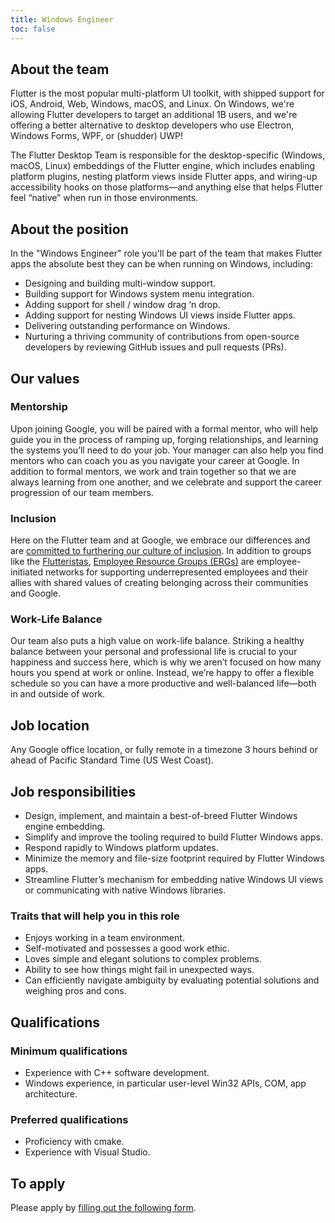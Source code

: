 ```yaml
---
title: Windows Engineer
toc: false
---
```


## About the team

Flutter is the most popular multi-platform UI toolkit,
with shipped support for iOS, Android, Web, Windows, macOS,
and Linux. On Windows, we're allowing Flutter developers to target
an additional 1B users, and we're offering a better alternative to
desktop developers who use Electron, Windows Forms, WPF, or (shudder) UWP!

The Flutter Desktop Team is responsible for the desktop-specific
(Windows, macOS, Linux) embeddings of the Flutter engine,
which includes enabling platform plugins, nesting platform views
inside Flutter apps, and wiring-up accessibility hooks on those
platforms&mdash;and anything else that helps Flutter feel “native” when run in those environments.

## About the position

In the "Windows Engineer" role you'll be part of the team that makes Flutter apps the absolute best they can be when running on Windows, including:

*   Designing and building multi-window support.
*   Building support for Windows system menu integration.
*   Adding support for shell / window drag ‘n drop.
*   Adding support for nesting Windows UI views inside Flutter apps.
*   Delivering outstanding performance on Windows.
*   Nurturing a thriving community of contributions from open-source developers by reviewing GitHub issues and pull requests (PRs).

## Our values

### Mentorship

Upon joining Google, you will be paired with a formal mentor, who will help guide you in the process of ramping up, forging relationships, and learning the systems you’ll need to do your job.  Your manager can also help you find mentors who can coach you as you navigate your career at Google. In addition to formal mentors, we work and train together so that we are always learning from one another, and we celebrate and support the career progression of our team members.

### Inclusion

Here on the Flutter team and at Google,
we embrace our differences and are
[committed to furthering our culture of inclusion](https://flutter.dev/culture).
In addition to groups like the [Flutteristas](https://flutteristas.org/),
[Employee Resource Groups (ERGs)](https://diversity.google/commitments/)
are employee-initiated networks for supporting underrepresented employees
and their allies with shared values of creating belonging across their communities and Google.

### Work-Life Balance

Our team also puts a high value on work-life balance.
Striking a healthy balance between your personal and professional life
is crucial to your happiness and success here, which is why we aren’t
focused on how many hours you spend at work or online. Instead,
we’re happy to offer a flexible schedule so you can have a more productive
and well-balanced life&mdash;both in and outside of work.

## Job location

Any Google office location, or fully remote in a timezone 3 hours
behind or ahead of Pacific Standard Time (US West Coast).

## Job responsibilities

*   Design, implement, and maintain a best-of-breed Flutter Windows engine embedding.
*   Simplify and improve the tooling required to build Flutter Windows apps.
*   Respond rapidly to Windows platform updates.
*   Minimize the memory and file-size footprint required by Flutter Windows apps.
*   Streamline Flutter’s mechanism for embedding native Windows UI views
    or communicating with native Windows libraries.

### Traits that will help you in this role

*   Enjoys working in a team environment.
*   Self-motivated and possesses a good work ethic.
*   Loves simple and elegant solutions to complex problems.
*   Ability to see how things might fail in unexpected ways.
*   Can efficiently navigate ambiguity by evaluating potential solutions and weighing pros and cons.

## Qualifications

### Minimum qualifications

*   Experience with C++ software development.
*   Windows experience, in particular user-level Win32 APIs, COM, app architecture.

### Preferred qualifications

*   Proficiency with cmake.
*   Experience with Visual Studio.

## To apply

Please apply by [filling out the following form](https://flutter.dev/go/job).
